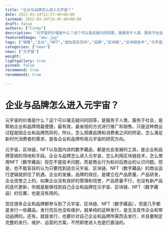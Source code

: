 ```yaml
---
title: "企业与品牌怎么进入元宇宙？"
date: 2022-03-24T21:57:40+08:00
lastmod: 2022-03-24T16:45:40+08:00
draft: false
authors: ["Cindy"]
description: "元宇宙的价值是什么？这个可以毫无疑问的回答，是服务于人类、服务于社会，是帮助企业和品牌用最便捷，最有效，最省钱的方式进行推广和销售。"
featuredImage: "abc.jpg"
tags: ["销售","企业","NFT","虚拟现实空间","品牌","区块链","区块链技术","元宇宙的价值"]
categories: ["news"]
news: ["元宇宙"]
weight: 
lightgallery: true
pinned: false
recommend: true
recommend1: true

---
```


# 企业与品牌怎么进入元宇宙？

元宇宙的价值是什么？这个可以毫无疑问的回答，是服务于人类、服务于社会，是帮助企业和品牌用最便捷，最有效，最省钱的方式进行推广和销售。只是这种商业过程是因企业和品牌而异的，所以，怎么搭建品牌和消费者之间的桥梁，怎么满足新时代消费者的需求，是各企业和品牌布局元宇宙的研究方向。

元宇宙，区块链，NFT以及国内讲的数字藏品，都是社会发展的工具，是企业和品牌营销的场地和手段。企业与品牌怎么进入元宇宙，怎么利用区块链技术，怎么使用NFT（数字藏品）现在不是技术问题，而是商业行为和对后商业的认识问题。但是，也不能盲目的认为只要找到适合元宇宙、区块链、NFT（数字藏品）的商业运行逻辑就抓住了机遇。企业的发展，品牌的效应，是建立在产品质量，产品研发，企业信誉之上的。如果企业没有良好的管理和信誉，产品质量不行，也没有新产品的迭代更新，你就是能够找到自己企业和品牌在元宇宙、区块链、NFT（数字藏品）的位置，也是没有用的。

现在很多企业和品牌都参与到了元宇宙、区块链、NFT（数字藏品），但是几乎都是发行一些藏品，发行完后也没有维护。就单纯的这种发行，是无法宣传企业和带动品牌的。还有，就是发行，也要针对自己企业和品牌所需而去发行，并且要制定完整的发行、维护、运营的方案。不然即使进入也是打酱油的。